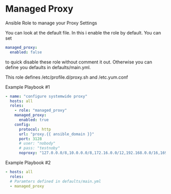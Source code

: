 # Managed Proxy

Ansible Role to manage your Proxy Settings

You can look at the default file. In this i enable the role by default. You can set
```yaml
managed_proxy:
  enabled: false
```
to quick disable these role without comment it out. Otherwise you can define you defaults in defaults/main.yml.

This role defines /etc/profile.d/proxy.sh and /etc.yum.conf

Example Playbook #1
```yaml
- name: "configure systemwide proxy"
  hosts: all
  roles:
    - role: "managed_proxy"
    managed_proxy:
      enabled: true
    config:
      protocol: http
      url: "proxy.{{ ansible_domain }}"
      port: 3128
      # user: "nobody"
      # pass: "testnoby"
      noproxy: "127.0.0.0/8,10.0.0.0/8,172.16.0.0/12,192.168.0.0/16,169.254.0.0/16,*.{{ ansible_domain }}"
```

Example Playbook #2
```yaml
- hosts: all
  roles:
  # Paramters defined in defaults/main.yml
  - managed_proxy
```
